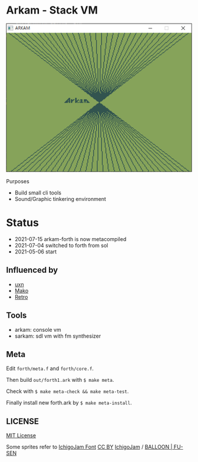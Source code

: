 # Arkam - Stack VM

![Arkam](misc/logo.png)

Purposes

- Build small cli tools
- Sound/Graphic tinkering environment



# Status

- 2021-07-15 arkam-forth is now metacompiled
- 2021-07-04 switched to forth from sol
- 2021-05-06 start



## Influenced by

- [uxn](https://wiki.xxiivv.com/site/uxn.html)
- [Mako](https://github.com/JohnEarnest/Mako)
- [Retro](http://www.retroforth.org/)



## Tools

- arkam: console vm
- sarkam: sdl vm with fm synthesizer



## Meta

Edit `forth/meta.f` and `forth/core.f`.

Then build `out/forth1.ark` with `$ make meta`.

Check with `$ make meta-check && make meta-test`.

Finally install new forth.ark by `$ make meta-install`.



## LICENSE


[MIT License](LICENSE.txt)


Some sprites refer to [IchigoJam Font](https://15jamrecipe.jimdofree.com/%E3%83%84%E3%83%BC%E3%83%AB/%E3%83%95%E3%82%A9%E3%83%B3%E3%83%88-truetype/)
[CC BY](http://creativecommons.org/licenses/by/4.0/) [IchigoJam](https://ichigojam.net/) / [BALLOON | FU-SEN](https://15jamrecipe.jimdofree.com/)